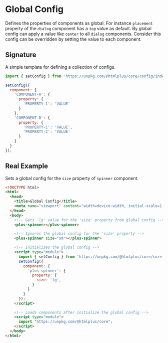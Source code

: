 # Global Config

Defines the properties of components as global. For instance `placement` property of the `dialog` component has a `top` value as default. By global config can apply a value like `center` to all `dialog` components. Consider this config can be overridden by setting the value to each component.

## Signature

A simple template for defining a collection of configs.

```js
import { setConfig } from 'https://unpkg.com/@htmlplus/core/config/index.js';

setConfig({
  component: {
    'COMPONENT-A': {
      property: {
        'PROPERTY-1': 'VALUE'
      }
    },
    'COMPONENT-B': {
      property: {
        'PROPERTY-1': 'VALUE',
        'PROPERTY-2': 'VALUE'
      }
    }
  }
});
```

## Real Example

Sets a global config for the `size` property of `spinner` component.

```html
<!DOCTYPE html>
<html>
  <head>
    <title>Global Config</title>
    <meta name="viewport" content="width=device-width, initial-scale=1.0">
  </head>
  <body>
    <!-- Gets 'lg' value for the 'size' property from global config -->
    <plus-spinner></plus-spinner>

    <!-- Ignores the global config for the 'size' property -->
    <plus-spinner size="sm"></plus-spinner>

    <!-- Initializes the global config -->
    <script type="module">
      import { setConfig } from 'https://unpkg.com/@htmlplus/core/core.js';
      setConfig({
        component: {
          'plus-spinner': {
            property: {
              size: 'lg',
            }
          }
        }
      });
    </script>

    <!-- Loads components after initialize the global config -->
    <script type="module">
      import "https://unpkg.com/@htmlplus/core";
    </script>
  </body>
</html>
```
